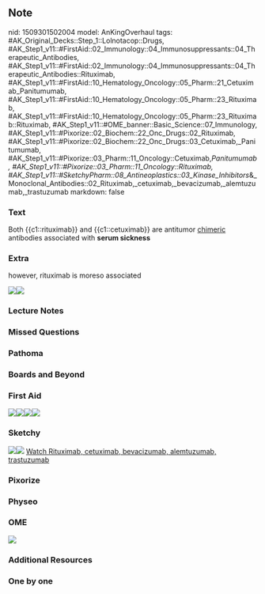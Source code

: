 ## Note
nid: 1509301502004
model: AnKingOverhaul
tags: #AK_Original_Decks::Step_1::Lolnotacop::Drugs, #AK_Step1_v11::#FirstAid::02_Immunology::04_Immunosuppressants::04_Therapeutic_Antibodies, #AK_Step1_v11::#FirstAid::02_Immunology::04_Immunosuppressants::04_Therapeutic_Antibodies::Rituximab, #AK_Step1_v11::#FirstAid::10_Hematology_Oncology::05_Pharm::21_Cetuximab_Panitumumab, #AK_Step1_v11::#FirstAid::10_Hematology_Oncology::05_Pharm::23_Rituximab, #AK_Step1_v11::#FirstAid::10_Hematology_Oncology::05_Pharm::23_Rituximab::Rituximab, #AK_Step1_v11::#OME_banner::Basic_Science::07_Immunology, #AK_Step1_v11::#Pixorize::02_Biochem::22_Onc_Drugs::02_Rituximab, #AK_Step1_v11::#Pixorize::02_Biochem::22_Onc_Drugs::03_Cetuximab,_Panitumumab, #AK_Step1_v11::#Pixorize::03_Pharm::11_Oncology::Cetuximab,_Panitumumab, #AK_Step1_v11::#Pixorize::03_Pharm::11_Oncology::Rituximab, #AK_Step1_v11::#SketchyPharm::08_Antineoplastics::03_Kinase_Inhibitors_&_Monoclonal_Antibodies::02_Rituximab,_cetuximab,_bevacizumab,_alemtuzumab,_trastuzumab
markdown: false

### Text
Both {{c1::rituximab}} and {{c1::cetuximab}} are antitumor
<u>chimeric</u> antibodies associated with <b>serum sickness</b>

### Extra
however, rituximab is moreso associated
<div><img src="paste-24021752087016.jpg"><img src=
"paste-26740466385385.jpg"></div>

### Lecture Notes


### Missed Questions


### Pathoma


### Boards and Beyond


### First Aid
<img src="paste-34286723923971.jpg"><img src=
"paste-34359738368003.jpg"><img src=
"paste-34398393073667.jpg"><img src="paste-34540126994435.jpg">

### Sketchy
<img src="paste-390537081257985.jpg" class="resizer"><img src=
"paste-87d74ac95a67d78e1a0443bd770c17f44240fcf8.png" class=
"resizer"> <a href=
"https://dashboard.sketchy.com/study/medical/courses/medical-pharmacology/units/medical-pharmacology-antineoplastics/videos/medical-pharmacology-antineoplastics-kinase-inhibitors-and-monoclonal-antibodies-rituximab-cetuximab-bevacizumab-alemtuzumab-trastuzumab?utm_source=anki&utm_medium=partnership&utm_campaign=february_update&utm_content=medical">
Watch Rituximab, cetuximab, bevacizumab, alemtuzumab,
trastuzumab</a>

### Pixorize


### Physeo


### OME
<div class="ome-widget">
  <a href=
  "https://onlinemeded.org/spa/immunology?ref=anki"><img src=
  "_OME_AnkiFlashcards_Topic_3.png"></a>
</div>

### Additional Resources


### One by one

